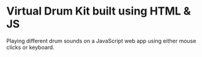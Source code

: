 # Virtual Drum Kit built using HTML & JS
Playing different drum sounds on a JavaScript web app using either mouse clicks or keyboard.
